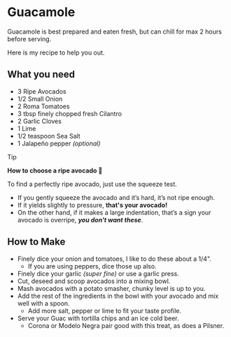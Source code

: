 # Guacamole

Guacamole is best prepared and eaten fresh, but can chill for max 2 hours before serving.

Here is my recipe to help you out.

## What you need

- 3 Ripe Avocados 
- 1/2 Small Onion
- 2 Roma Tomatoes
- 3 tbsp finely chopped fresh Cilantro
- 2 Garlic Cloves
- 1 Lime
- 1/2 teaspoon Sea Salt
- 1 Jalapeño pepper _(optional)_


> [!TIP]
> **How to choose a ripe avocado 🥑**
> 
>  To find a perfectly ripe avocado, just use the squeeze test.
> 
> - If you gently squeeze the avocado and it’s hard, it’s not ripe enough.
> - If it yields slightly to pressure, **that's your avocado!**
> - On the other hand, if it makes a large indentation, that’s a sign your avocado is overripe, _**you don't want these**_.

## How to Make

- Finely dice your onion and tomatoes, I like to do these about a 1/4".
    - If you are using peppers, dice those up also.
- Finely dice your garlic _(super fine)_ or use a garlic press.
- Cut, deseed and scoop avocados into a mixing bowl.
- Mash avocados with a potato smasher, chunky level is up to you.
- Add the rest of the ingredients in the bowl with your avocado and mix well with a spoon.
    - Add more salt, pepper or lime to fit your taste profile.
- Serve your Guac with tortilla chips and an ice cold beer.
    - Corona or Modelo Negra pair good with this treat, as does a Pilsner.
